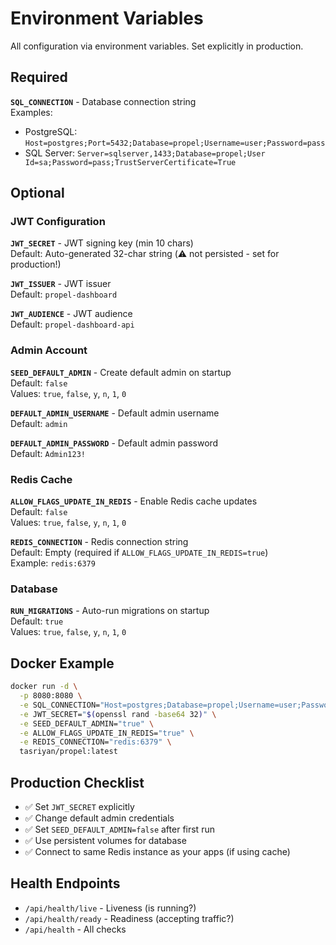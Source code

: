 # Environment Variables

All configuration via environment variables. Set explicitly in production.

## Required

**`SQL_CONNECTION`** - Database connection string  
Examples:
- PostgreSQL: `Host=postgres;Port=5432;Database=propel;Username=user;Password=pass`
- SQL Server: `Server=sqlserver,1433;Database=propel;User Id=sa;Password=pass;TrustServerCertificate=True`

## Optional

### JWT Configuration

**`JWT_SECRET`** - JWT signing key (min 10 chars)  
Default: Auto-generated 32-char string (⚠️ not persisted - set for production!)

**`JWT_ISSUER`** - JWT issuer  
Default: `propel-dashboard`

**`JWT_AUDIENCE`** - JWT audience  
Default: `propel-dashboard-api`

### Admin Account

**`SEED_DEFAULT_ADMIN`** - Create default admin on startup  
Default: `false`  
Values: `true`, `false`, `y`, `n`, `1`, `0`

**`DEFAULT_ADMIN_USERNAME`** - Default admin username  
Default: `admin`

**`DEFAULT_ADMIN_PASSWORD`** - Default admin password  
Default: `Admin123!`

### Redis Cache

**`ALLOW_FLAGS_UPDATE_IN_REDIS`** - Enable Redis cache updates  
Default: `false`  
Values: `true`, `false`, `y`, `n`, `1`, `0`

**`REDIS_CONNECTION`** - Redis connection string  
Default: Empty (required if `ALLOW_FLAGS_UPDATE_IN_REDIS=true`)  
Example: `redis:6379`

### Database

**`RUN_MIGRATIONS`** - Auto-run migrations on startup  
Default: `true`  
Values: `true`, `false`, `y`, `n`, `1`, `0`

## Docker Example

```bash
docker run -d \
  -p 8080:8080 \
  -e SQL_CONNECTION="Host=postgres;Database=propel;Username=user;Password=pass" \
  -e JWT_SECRET="$(openssl rand -base64 32)" \
  -e SEED_DEFAULT_ADMIN="true" \
  -e ALLOW_FLAGS_UPDATE_IN_REDIS="true" \
  -e REDIS_CONNECTION="redis:6379" \
  tasriyan/propel:latest
```

## Production Checklist

- ✅ Set `JWT_SECRET` explicitly
- ✅ Change default admin credentials
- ✅ Set `SEED_DEFAULT_ADMIN=false` after first run
- ✅ Use persistent volumes for database
- ✅ Connect to same Redis instance as your apps (if using cache)

## Health Endpoints

- `/api/health/live` - Liveness (is running?)
- `/api/health/ready` - Readiness (accepting traffic?)
- `/api/health` - All checks